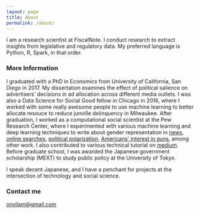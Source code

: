 ```yaml
---
layout: page
title: About
permalink: /about/
---
```


I am a research scientist at FiscalNote. I conduct research to extract insights from legislative and regulatory data. My preferred language is Python, R, Spark, in that order.

### More Information

I graduated with a PhD in Economics from University of California, San Diego in 2017. My dissertation examines the effect of political salience on advertisers' decisions in ad allocation across different media outlets. I was also a Data Science for Social Good fellow in Chicago in 2016, where I worked with some really awesome people to use machine learning to better allocate resouce to reduce junville delinquency in Milwaukee. After graduation, I worked as a computational social scientist at the Pew Research Center, where I experimented with various machine learning and deep learning techniques to write about gender representation in [news](https://www.journalism.org/2019/05/23/men-appear-twice-as-often-as-women-in-news-photos-on-facebook/), [online searches](https://www.pewsocialtrends.org/2018/12/17/gender-and-jobs-in-online-image-searches/), [political polarization](https://www.pewresearch.org/fact-tank/2018/02/01/theres-a-large-gender-gap-in-congressional-facebook-posts-about-sexual-misconduct/), [Americans' interest in guns](https://www.pewresearch.org/fact-tank/2018/03/16/what-google-searches-can-tell-us-about-americans-interest-in-guns/), among other work. I also contributed to various technical tutorial on [medium](https://medium.com/@onyilam). Before graduate school, I was awarded the Japanese government scholarship (MEXT) to study public policy at the University of Tokyo. 

I speak decent Japanese, and I have a penchant for projects at the intersection of technology and social science. 


### Contact me

[onyilam@gmail.com](mailto:onyilam@gmail.com)
